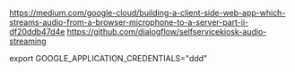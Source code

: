 https://medium.com/google-cloud/building-a-client-side-web-app-which-streams-audio-from-a-browser-microphone-to-a-server-part-ii-df20ddb47d4e
https://github.com/dialogflow/selfservicekiosk-audio-streaming

export GOOGLE_APPLICATION_CREDENTIALS="ddd"